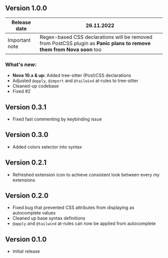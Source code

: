 ## Version 1.0.0

| Release date   | 26.11.2022 |
| -------------- | --- |
| Important note | Regex-based CSS declarations will be removed from PostCSS plugin as **Panic plans to remove them from Nova soon** too |

### What's new:

* **Nova 10.x & up:** Added tree-sitter (Post)CSS declarations
* Adjusted `@apply`, `@import` and `@tailwind` at-rules to tree-sitter
* Cleaned-up codebase
* Fixed #2

## Version 0.3.1

* Fixed fast commenting by keybinding issue

## Version 0.3.0

* Added colors selector into syntax

## Version 0.2.1

* Refreshed extension icon to achieve consistent look between every my extensions

## Version 0.2.0

* Fixed bug that prevented CSS attributes from displaying as autocomplete values
* Cleaned up base syntax definitions
* `@apply` and `@tailwind` at-rules can now be applied from autocomplete

## Version 0.1.0

* Initial release
